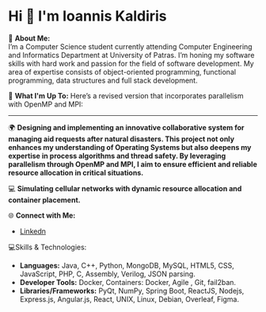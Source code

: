 # Hi 👋 I'm Ioannis Kaldiris

💫 **About Me:**  
I’m a Computer Science student currently attending Computer Engineering and Informatics Department at University of Patras. I’m honing my software skills with hard work and passion for the field of software development. My area of expertise consists of object-oriented programming, functional programming, data structures and full stack development.

🚀 **What I'm Up To:**  Here’s a revised version that incorporates parallelism with OpenMP and MPI:

---

🌍 **Designing and implementing an innovative collaborative system for managing aid requests after natural disasters. This project not only enhances my understanding of Operating Systems but also deepens my expertise in process algorithms and thread safety. By leveraging parallelism through OpenMP and MPI, I aim to ensure efficient and reliable resource allocation in critical situations.**


💻 **Simulating cellular networks with dynamic resource allocation and container placement.**


🌐 **Connect with Me:**  
- [Linkedn](https://www.linkedin.com/in/ioannis-kaldiris-9b461227a/)


💻Skills & Technologies:
- **Languages:** Java, C++, Python, MongoDB, MySQL, HTML5, CSS, JavaScript, PHP, C, Assembly, Verilog, JSON parsing. 
- **Developer Tools:** Docker, Containers: Docker, Agile , Git, fail2ban.
- **Libraries/Frameworks:** PyQt, NumPy, Spring Boot, ReactJS,  Nodejs, Express.js, Angular.js, React, UNIX, Linux, Debian, Overleaf, Figma.
